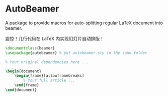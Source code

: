 # AutoBeamer
A package to provide macros for auto-splitting regular LaTeX document into beamer.

震惊！几行代码在 LaTeX 内实现幻灯片自动排版！

```LaTeX
\documentclass{beamer}
\usepackage{autobeamer} % put autobeamer.sty in the same folder

% Your original dependencies here ...

\begin{document}
    \begin{frame}[allowframebreaks]
        % Your full article ...
    \end{frame}
\end{document}

```